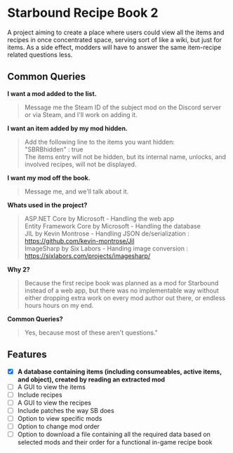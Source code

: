 # Starbound Recipe Book 2
A project aiming to create a place where users could view all the items and recipes in once concentrated space, serving sort of like a wiki, but just for items.
As a side effect, modders will have to answer the same item-recipe related questions less.

## Common Queries ##

**I want a mod added to the list.**
> Message me the Steam ID of the subject mod on the Discord server or via Steam, and I'll work on adding it.

**I want an item added by my mod hidden.**
> Add the following line to the items you want hidden:<br/>
> "SBRBhidden" : true<br/>
> The items entry will not be hidden, but its internal name, unlocks, and involved recipes, will not be displayed.

**I want my mod off the book.**
> Message me, and we'll talk about it.

**Whats used in the project?**
> ASP.NET Core by Microsoft - Handling the web app<br/>
> Entity Framework Core by Microsoft - Handling the database<br/>
> JIL by Kevin Montrose - Handling JSON de/serialization : https://github.com/kevin-montrose/Jil<br/>
> ImageSharp by Six Labors - Handing image conversion : https://sixlabors.com/projects/imagesharp/

**Why 2?**
> Because the first recipe book was planned as a mod for Starbound instead of a web app, but there was no implementable way without either dropping extra work on every mod author out there, or endless hours hours on my end.

**Common Queries?**
> Yes, because most of these aren't questions."

## Features ##
- [x] **A database containing items (including consumeables, active items, and object), created by reading an extracted mod**
- [ ] A GUI to view the items
- [ ] Include recipes
- [ ] A GUI to view the recipes
- [ ] Include patches the way SB does
- [ ] Option to view specific mods
- [ ] Option to change mod order
- [ ] Option to download a file containing all the required data based on selected mods and their order for a functional in-game recipe book
